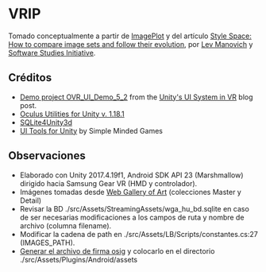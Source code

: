 # VRIP
Tomado conceptualmente a partir de <a href="https://github.com/culturevis/imageplot">ImagePlot</a> y del artículo <a href="http://manovich.net/content/04-projects/073-style-space/70_article_2011.pdf">Style Space: How to compare image sets and follow their evolution</a>, por <a href="http://manovich.net/">Lev Manovich</a> y <a href="http://lab.softwarestudies.com/">Software Studies Initiative</a>.

## Créditos
* <a href="https://scontent.oculuscdn.com/v/t64.5771-25/10000000_260630374721291_735112454761086976_n.zip?_nc_cat=111&_nc_oc=AQkCIcMtnf9moCQb1_Lou7d9d8P-6bUY9MOjj6gvTMsvOaT0eYp7OzLhe1jIthQAO90&_nc_ht=scontent.oculuscdn.com&oh=5dd90f9f76ef0a7daa245a1925f21d4f&oe=5D39C39C">Demo project OVR_UI_Demo_5_2</a> from the <a href="https://developer.oculus.com/blog/unitys-ui-system-in-vr/">Unity's UI System in VR</a> blog post.
* <a href="https://developer.oculus.com/downloads/package/oculus-utilities-for-unity-5/1.18.1/">Oculus Utilities for Unity v. 1.18.1</a>
* <a href="https://github.com/robertohuertasm/SQLite4Unity3d">SQLite4Unity3d</a>
* <a href="https://assetstore.unity.com/packages/tools/gui/ui-tools-for-unity-124299">UI Tools for Unity</a> by Simple Minded Games

## Observaciones
* Elaborado con Unity 2017.4.19f1, Android SDK API 23 (Marshmallow) dirigido hacia Samsung Gear VR (HMD y controlador).
* Imágenes tomadas desde <a href="https://www.wga.hu/">Web Gallery of Art</a> (colecciones Master y Detail)
* Revisar la BD ./src/Assets/StreamingAssets/wga_hu_bd.sqlite en caso de ser necesarias modificaciones a los campos de ruta y nombre de archivo (columna filename).
* Modificar la cadena de path en ./src/Assets/LB/Scripts/constantes.cs:27 (IMAGES_PATH).
* <a href="https://developer.oculus.com/documentation/mobilesdk/latest/concepts/mobile-submission-sig-file/">Generar el archivo de firma osig</a> y colocarlo en el directorio ./src/Assets/Plugins/Android/assets
